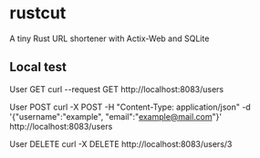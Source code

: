 # rustcut
A tiny Rust URL shortener with Actix-Web and SQLite


## Local test
User GET
curl --request GET http://localhost:8083/users

User POST
curl -X POST -H "Content-Type: application/json" -d '{"username":"example", "email":"example@mail.com"}' http://localhost:8083/users

User DELETE
curl -X DELETE http://localhost:8083/users/3